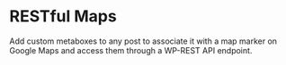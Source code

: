 # RESTful Maps
Add custom metaboxes to any post to associate it with a map marker on Google Maps and access them through a WP-REST API endpoint.
